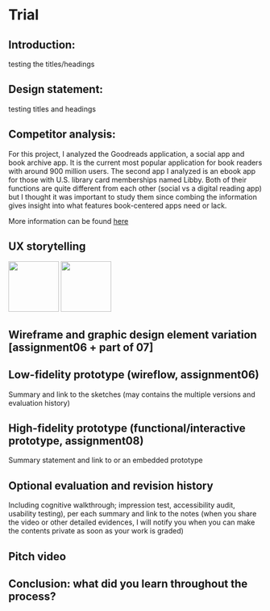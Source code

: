 # Trial



## Introduction: 
testing the titles/headings
## Design statement: 
testing titles and headings


## Competitor analysis:
For this project, I analyzed the Goodreads application, a social app and book archive app. It is the current most popular application for book readers with around 900 million users. The second app I analyzed is an ebook app for those with U.S. library card memberships named Libby. Both of their functions are quite different from each other (social vs a digital reading app) but I thought it was important to study them since combing the information gives insight into what features book-centered apps need or lack.

More information can be found [here](https://github.com/karenland/DH110-AssignOne)




## UX storytelling 
<img src = "https://user-images.githubusercontent.com/82078120/116471280-56e66f80-a829-11eb-8e64-7331db7967bc.png" width = "100" /> <img src = "https://user-images.githubusercontent.com/82078120/116471296-5b128d00-a829-11eb-9922-c990e0011d4b.jpg" width = "100" />



## Wireframe and graphic design element variation [assignment06 + part of 07]


## Low-fidelity prototype (wireflow, assignment06)
Summary and link to the sketches (may contains the multiple versions and evaluation history)
## High-fidelity prototype (functional/interactive prototype, assignment08)
Summary statement and link to or an embedded prototype
## Optional evaluation and revision history 
Including cognitive walkthrough; impression test, accessibility audit, usability testing), per each summary and link to the notes (when you share the video or other detailed evidences, I will notify you when you can make the contents private as soon as your work is graded)
## Pitch video 
## Conclusion: what did you learn throughout the process?

